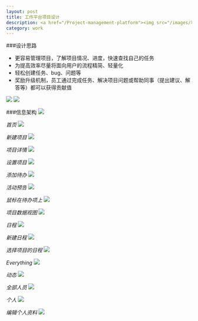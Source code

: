 ```yaml
---
layout: post
title: 工作平台项目设计
description: <a href="/Project-management-platform"><img src="/images/项目管理平台/活动预告.png"></a>
category: work
---
```


###设计思路

<ul>
<li>更容易管理项目，了解项目情况、进度，快速查找自己的任务</li>
<li>为提高效率尽量将面向用户的流程精简、轻量化</li>
<li>轻松创建任务、bug、问题等</li>
<li>奖励升级机制，员工通过完成任务、解决项目问题或帮助同事（提出建议、解答等）都可以获得贡献值</li>
</ul>

<img src="/images/项目管理平台/项目流程.png">

<img src="/images/项目管理平台/工作流程.png">

###信息架构
<img src="/images/项目管理平台/管理平台.png">

*首页*
<img src="/images/项目管理平台/首页.png">

*新建项目*
<img src="/images/项目管理平台/新建项目.png">

*项目详情*
<img src="/images/项目管理平台/项目详情.png">

*设置项目*
<img src="/images/项目管理平台/设置项目.png">

*添加待办*
<img src="/images/项目管理平台/添加待办.png">

*活动预告*
<img src="/images/项目管理平台/活动预告.png">

*鼠标在待办项上*
<img src="/images/项目管理平台/鼠标在待办项上.png">

*项目数据视图*
<img src="/images/项目管理平台/项目数据视图.png">

*日程*
<img src="/images/项目管理平台/日程.png">

*新建日程*
<img src="/images/项目管理平台/新建日程.png">

*选择项目的日程*
<img src="/images/项目管理平台/选择项目的日程.png">

*Everything*
<img src="/images/项目管理平台/everything.png">

*动态*
<img src="/images/项目管理平台/动态.png">

*全部人员*
<img src="/images/项目管理平台/全部人员.png">

*个人*
<img src="/images/项目管理平台/个人.png">

*编辑个人资料*
<img src="/images/项目管理平台/编辑个人资料.png">

